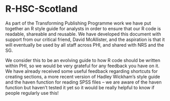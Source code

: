 # R-HSC-Scotland

As part of the Transforming Publishing Programme work we have put together an R style guide for analysts in order to ensure that our R code is readable, shareable and reusable. We have developed this document with support from our critical friend, David McAllister, and the aspiration is that it will eventually be used by all staff across PHI, and shared with NRS and the SG.

We consider this to be an evolving guide to how R code should be written within PHI, so we would be very grateful for any feedback you have on it. We have already received some useful feedback regarding shortcuts for creating sections, a more recent version of Hadley Wickham’s style guide and the haven function for reading SPSS files – we are aware of the haven function but haven’t tested it yet so it would be really helpful to know if people regularly use this!
